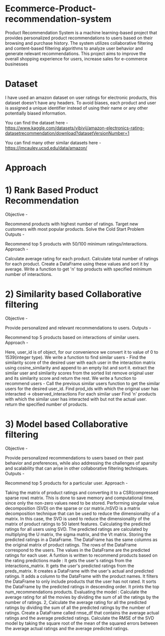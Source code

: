 # Ecommerce-Product-recommendation-system
Product Recommendation System is a machine learning-based project that provides personalized product recommendations to users based on their browsing and purchase history. The system utilizes collaborative filtering and content-based filtering algorithms to analyze user behavior and generate relevant recommendations. This project aims to improve the overall shopping experience for users, increase sales for e-commerce businesses
# Dataset
I have used an amazon dataset on user ratings for electronic products, this dataset doesn't have any headers. To avoid biases, each product and user is assigned a unique identifier instead of using their name or any other potentially biased information.

You can find the dataset here - https://www.kaggle.com/datasets/vibivij/amazon-electronics-rating-datasetrecommendation/download?datasetVersionNumber=1

You can find many other similar datasets here - https://jmcauley.ucsd.edu/data/amazon/
# Approach
# 1) Rank Based Product Recommendation
Objective -

Recommend products with highest number of ratings.
Target new customers with most popular products.
Solve the Cold Start Problem
Outputs -

Recommend top 5 products with 50/100 minimum ratings/interactions.
Approach -

Calculate average rating for each product.
Calculate total number of ratings for each product.
Create a DataFrame using these values and sort it by average.
Write a function to get 'n' top products with specified minimum number of interactions.

# 2) Similarity based Collaborative filtering
Objective -

Provide personalized and relevant recommendations to users.
Outputs -

Recommend top 5 products based on interactions of similar users.
Approach -

Here, user_id is of object, for our convenience we convert it to value of 0 to 1539(integer type).
We write a function to find similar users -
Find the similarity score of the desired user with each user in the interaction matrix using cosine_similarity and append to an empty list and sort it.
extract the similar user and similarity scores from the sorted list
remove original user and its similarity score and return the rest.
We write a function to recommend users -
Call the previous similar users function to get the similar users for the desired user_id.
Find prod_ids with which the original user has interacted -> observed_interactions
For each similar user Find 'n' products with which the similar user has interacted with but not the actual user.
return the specified number of products.

# 3) Model based Collaborative filtering
Objective -

Provide personalized recommendations to users based on their past behavior and preferences, while also addressing the challenges of sparsity and scalability that can arise in other collaborative filtering techniques.
Outputs -

Recommend top 5 products for a particular user.
Approach -

Taking the matrix of product ratings and converting it to a CSR(compressed sparse row) matrix. This is done to save memory and computational time, since only the non-zero values need to be stored.
Performing singular value decomposition (SVD) on the sparse or csr matrix./nSVD is a matrix decomposition technique that can be used to reduce the dimensionality of a matrix. In this case, the SVD is used to reduce the dimensionality of the matrix of product ratings to 50 latent features.
Calculating the predicted ratings for all users using SVD. The predicted ratings are calculated by multiplying the U matrix, the sigma matrix, and the Vt matrix.
Storing the predicted ratings in a DataFrame. The DataFrame has the same columns as the original matrix of product ratings. The rows of the DataFrame correspond to the users. The values in the DataFrame are the predicted ratings for each user.
A funtion is written to recommend products based on the rating predictions made :
It gets the user's ratings from the interactions_matrix.
It gets the user's predicted ratings from the preds_matrix.
It creates a DataFrame with the user's actual and predicted ratings.
It adds a column to the DataFrame with the product names.
It filters the DataFrame to only include products that the user has not rated.
It sorts the DataFrame by the predicted ratings in descending order.
It prints the top num_recommendations products.
Evaluating the model :
Calculate the average rating for all the movies by dividing the sum of all the ratings by the number of ratings. 2, Calculate the average rating for all the predicted ratings by dividing the sum of all the predicted ratings by the number of ratings.
Create a DataFrame called rmse_df that contains the average actual ratings and the average predicted ratings.
Calculate the RMSE of the SVD model by taking the square root of the mean of the squared errors between the average actual ratings and the average predicted ratings.
